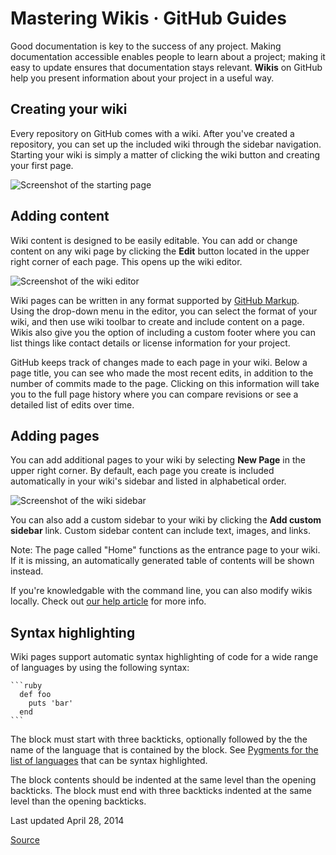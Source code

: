 # Mastering Wikis · GitHub Guides

Good documentation is key to the success of any project. Making documentation accessible enables people to learn about a project; making it easy to update ensures that documentation stays relevant. **Wikis** on GitHub help you present information about your project in a useful way.

## Creating your wiki

Every repository on GitHub comes with a wiki. After you've created a repository, you can set up the included wiki through the sidebar navigation. Starting your wiki is simply a matter of clicking the wiki button and creating your first page.

![Screenshot of the starting page][1]

## Adding content

Wiki content is designed to be easily editable. You can add or change content on any wiki page by clicking the **Edit** button located in the upper right corner of each page. This opens up the wiki editor.

![Screenshot of the wiki editor][2]

Wiki pages can be written in any format supported by [GitHub Markup][3]. Using the drop-down menu in the editor, you can select the format of your wiki, and then use wiki toolbar to create and include content on a page. Wikis also give you the option of including a custom footer where you can list things like contact details or license information for your project.

GitHub keeps track of changes made to each page in your wiki. Below a page title, you can see who made the most recent edits, in addition to the number of commits made to the page. Clicking on this information will take you to the full page history where you can compare revisions or see a detailed list of edits over time.

## Adding pages

You can add additional pages to your wiki by selecting **New Page** in the upper right corner. By default, each page you create is included automatically in your wiki's sidebar and listed in alphabetical order.

![Screenshot of the wiki sidebar][4]

You can also add a custom sidebar to your wiki by clicking the **Add custom sidebar** link. Custom sidebar content can include text, images, and links.

Note: The page called "Home" functions as the entrance page to your wiki. If it is missing, an automatically generated table of contents will be shown instead.

If you're knowledgable with the command line, you can also modify wikis locally. Check out [our help article][5] for more info.

## Syntax highlighting

Wiki pages support automatic syntax highlighting of code for a wide range of languages by using the following syntax:


    ```ruby
      def foo
        puts 'bar'
      end
    ```


The block must start with three backticks, optionally followed by the the name of the language that is contained by the block. See [Pygments for the list of languages][6] that can be syntax highlighted.

The block contents should be indented at the same level than the opening backticks. The block must end with three backticks indented at the same level than the opening backticks.

Last updated April 28, 2014

[1]: https://guides.github.com/wiki-blank-slate.png
[2]: https://guides.github.com/wiki-editor.png
[3]: http://github.com/github/markup
[4]: https://guides.github.com/wiki-sidebar-closeup.png
[5]: https://help.github.com/articles/adding-and-editing-wiki-pages-locally

[6]: http://pygments.org/docs/lexers/

[Source](https://guides.github.com/features/wikis/ "Permalink to Mastering Wikis · GitHub Guides")
  
